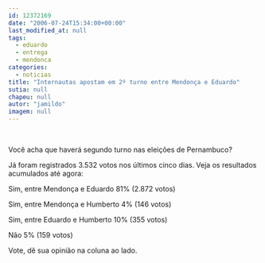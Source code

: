 ```yaml
---
id: 12372169
date: "2006-07-24T15:34:00+00:00"
last_modified_at: null
tags:
  - eduardo
  - entrega
  - mendonca
categories:
  - noticias
title: "Internautas apostam em 2º turno entre Mendonça e Eduardo"
sutia: null
chapeu: null
autor: "jamildo"
imagem: null
---
```

<p>&nbsp;</p>
<p>Voc&ecirc; acha que haver&aacute; segundo turno nas elei&ccedil;&otilde;es de Pernambuco?</p>
<p>J&aacute; foram registrados 3.532 votos nos &uacute;ltimos cinco dias. Veja os resultados acumulados at&eacute; agora:</p>
<p>Sim, entre Mendon&ccedil;a e Eduardo 81% (2.872 votos)</p>
<p>Sim, entre Mendon&ccedil;a e Humberto 4% (146 votos)</p>
<p>Sim, entre Eduardo e Humberto 10% (355 votos)</p>
<p>N&atilde;o 5% (159 votos)</p>
<p>Vote, d&ecirc; sua opini&atilde;o na coluna ao lado.</p>
